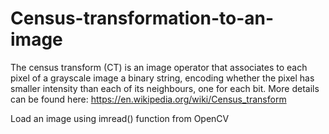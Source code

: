 # Census-transformation-to-an-image
The census transform (CT) is an image operator that associates to each pixel of a grayscale image a binary string, encoding whether the pixel has smaller intensity than each of its neighbours, one for each bit. More details can be found here: https://en.wikipedia.org/wiki/Census_transform

Load an image using imread() function from OpenCV
